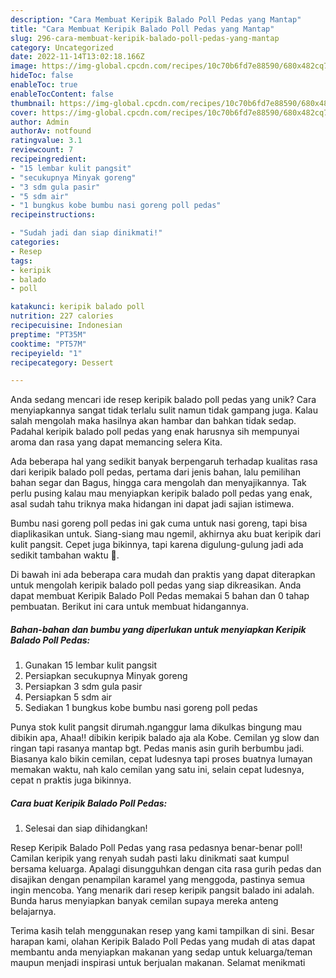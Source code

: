 ```yaml
---
description: "Cara Membuat Keripik Balado Poll Pedas yang Mantap"
title: "Cara Membuat Keripik Balado Poll Pedas yang Mantap"
slug: 296-cara-membuat-keripik-balado-poll-pedas-yang-mantap
category: Uncategorized
date: 2022-11-14T13:02:18.166Z
image: https://img-global.cpcdn.com/recipes/10c70b6fd7e88590/680x482cq70/keripik-balado-poll-pedas-foto-resep-utama.jpg
hideToc: false
enableToc: true
enableTocContent: false
thumbnail: https://img-global.cpcdn.com/recipes/10c70b6fd7e88590/680x482cq70/keripik-balado-poll-pedas-foto-resep-utama.jpg
cover: https://img-global.cpcdn.com/recipes/10c70b6fd7e88590/680x482cq70/keripik-balado-poll-pedas-foto-resep-utama.jpg
author: Admin
authorAv: notfound
ratingvalue: 3.1
reviewcount: 7
recipeingredient:
- "15 lembar kulit pangsit"
- "secukupnya Minyak goreng"
- "3 sdm gula pasir"
- "5 sdm air"
- "1 bungkus kobe bumbu nasi goreng poll pedas"
recipeinstructions:

- "Sudah jadi dan siap dinikmati!"
categories:
- Resep
tags:
- keripik
- balado
- poll

katakunci: keripik balado poll 
nutrition: 227 calories
recipecuisine: Indonesian
preptime: "PT35M"
cooktime: "PT57M"
recipeyield: "1"
recipecategory: Dessert

---
```





Anda sedang mencari ide resep keripik balado poll pedas yang unik? Cara menyiapkannya sangat tidak terlalu sulit namun tidak gampang juga. Kalau salah mengolah maka hasilnya akan hambar dan bahkan tidak sedap. Padahal keripik balado poll pedas yang enak harusnya sih mempunyai aroma dan rasa yang dapat memancing selera Kita.





Ada beberapa hal yang sedikit banyak berpengaruh terhadap kualitas rasa dari keripik balado poll pedas, pertama dari jenis bahan, lalu pemilihan bahan segar dan Bagus, hingga cara mengolah dan menyajikannya. Tak perlu pusing kalau mau menyiapkan keripik balado poll pedas yang enak,      asal sudah tahu triknya maka hidangan ini dapat jadi sajian istimewa.














Bumbu nasi goreng poll pedas ini gak cuma untuk nasi goreng, tapi bisa diaplikasikan untuk. Siang-siang mau ngemil, akhirnya aku buat keripik dari kulit pangsit. Cepet juga bikinnya, tapi karena digulung-gulung jadi ada sedikit tambahan waktu 🤭.






Di bawah ini ada beberapa cara mudah dan praktis yang dapat diterapkan untuk mengolah keripik balado poll pedas yang siap dikreasikan. Anda dapat membuat Keripik Balado Poll Pedas memakai 5 bahan dan 0 tahap pembuatan. Berikut ini cara untuk membuat hidangannya.

<!--inarticleads1-->

##### Bahan-bahan dan bumbu yang diperlukan untuk menyiapkan Keripik Balado Poll Pedas:

1. Gunakan 15 lembar kulit pangsit
1. Persiapkan secukupnya Minyak goreng
1. Persiapkan 3 sdm gula pasir
1. Persiapkan 5 sdm air
1. Sediakan 1 bungkus kobe bumbu nasi goreng poll pedas


Punya stok kulit pangsit dirumah.nganggur lama dikulkas bingung mau dibikin apa, Ahaa!! dibikin keripik balado aja ala Kobe. Cemilan yg slow dan ringan tapi rasanya mantap bgt. Pedas manis asin gurih berbumbu jadi. Biasanya kalo bikin cemilan, cepat ludesnya tapi proses buatnya lumayan memakan waktu, nah kalo cemilan yang satu ini, selain cepat ludesnya, cepat n praktis juga bikinnya. 

<!--inarticleads2-->

##### Cara buat Keripik Balado Poll Pedas:


1. Selesai dan siap dihidangkan!

Resep Keripik Balado Poll Pedas yang rasa pedasnya benar-benar poll! Camilan keripik yang renyah sudah pasti laku dinikmati saat kumpul bersama keluarga. Apalagi disungguhkan dengan cita rasa gurih pedas dan disajikan dengan penampilan karamel yang menggoda, pastinya semua ingin mencoba. Yang menarik dari resep keripik pangsit balado ini adalah. Bunda harus menyiapkan banyak cemilan supaya mereka anteng belajarnya. 

Terima kasih telah menggunakan resep yang kami tampilkan di sini. Besar harapan kami, olahan Keripik Balado Poll Pedas yang mudah di atas dapat membantu anda menyiapkan makanan yang sedap untuk keluarga/teman maupun menjadi inspirasi untuk berjualan makanan. Selamat menikmati
